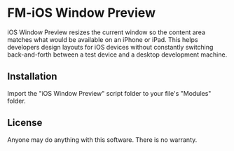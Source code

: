 # FM-iOS Window Preview

iOS Window Preview resizes the current window so the content area matches what would be available on an iPhone or iPad. This helps developers design layouts for iOS devices without constantly switching back-and-forth between a test device and a desktop development machine.

## Installation

Import the "iOS Window Preview" script folder to your file's "Modules" folder.

## License

Anyone may do anything with this software. There is no warranty.